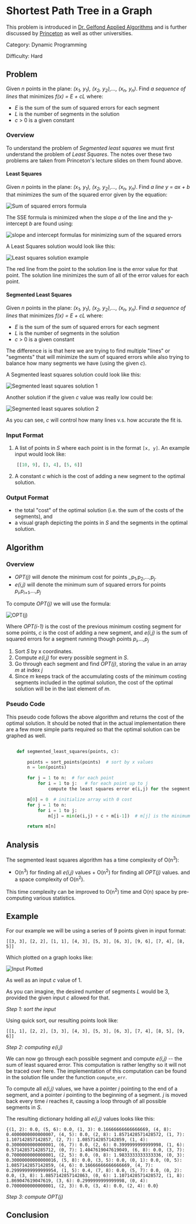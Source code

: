 # Shortest Path Tree in a Graph

This problem is introduced in [Dr. Gelfond Applied Algorithms](http://redwood.cs.ttu.edu/~mgelfond/FALL-2012/slides.pdf) and is further discussed by [Princeton](https://www.cs.princeton.edu/~wayne/kleinberg-tardos/pdf/06DynamicProgrammingI.pdf) as well as other universities.

Category: Dynamic Programming

Difficulty: Hard

## Problem

Given _n_ points in the plane: _(x<sub>1</sub>, y<sub>1</sub>),  (x<sub>2</sub>, y<sub>2</sub>),..., (x<sub>n</sub>, y<sub>n</sub>)_.
Find *a sequence of lines* that minimizes _f(x) = E + cL_ where:
- _E_ is the sum of the sum of squared errors for each segment
- _L_ is the number of segments in the solution
- _c_ > 0 is a given constant


### Overview

To understand the problem of _Segmented least squares_ we must first understand the problem of _Least Squares_.
The notes over these two problems are taken from Princeton's lecture slides on them found above.

#### Least Squares

Given _n_ points in the plane: _(x<sub>1</sub>, y<sub>1</sub>),  (x<sub>2</sub>, y<sub>2</sub>),..., (x<sub>n</sub>, y<sub>n</sub>)_.
Find *a line* _y = ax + b_ that minimizes the sum of the squared error given by the equation:

![Sum of squared errors formula](./assets/sse.png)

The SSE formula is minimized when the slope _a_ of the line and the y-intercept _b_ are found using:

![slope and intercept formulas for minimizing sum of the squared errors](./assets/a_and_b.png)

A Least Squares solution would look like this:

![Least squares solution example](./assets/least_squares/sol.png)

The red line from the point to the solution line is the error value for that point. The solution line minimizes the sum of all
of the error values for each point.

#### Segmented Least Squares

Given _n_ points in the plane: _(x<sub>1</sub>, y<sub>1</sub>),  (x<sub>2</sub>, y<sub>2</sub>),..., (x<sub>n</sub>, y<sub>n</sub>)_.
Find *a sequence of lines* that minimizes _f(x) = E + cL_ where:
- _E_ is the sum of the sum of squared errors for each segment
- _L_ is the number of segments in the solution
- _c_ > 0 is a given constant

The difference is is that here we are trying to find multiple "lines" or "segments" that
will minimize the sum of squared errors while also trying to balance how many segments we have (using the given _c_).

A Segmented least squares solution could look like this:

![Segmented least squares solution 1](./assets/seg_least_squares_sol1.png)

Another solution if the given _c_ value was really low could be:

![Segmented least squares solution 2](./assets/seg_least_squares_sol2.png)

As you can see, _c_ will control how many lines v.s. how accurate the fit is.

### Input Format

1. A list of points in _S_ where each point is in the format `[x, y]`. An example input would look like:

```Python
    [[10, 9], [3, 4], [5, 6]]
```
2. A constant _c_ which is the cost of adding a new segment to the optimal solution.

### Output Format

- the total "cost" of the optimal solution (i.e. the sum of the costs of the segments), and
- a visual graph depicting the points in _S_ and the segments in the optimal solution.


## Algorithm
### Overview

- _OPT(j)_ will denote the minimum cost for points _p<sub>1</sub>,p<sub>2</sub>,...,p<sub>j</sub>.
- _e(i,j)_ will denote the minimum sum of squared errors for points _p<sub>i</sub>,p<sub>i+1</sub>,...,p<sub>j</sub>_

To compute _OPT(j)_ we will use the formula:

![OPT(j)](./assets/opt_j.png)

Where _OPT(i-1)_ is the cost of the previous minimum costing segment for some points, _c_ is the cost of adding a new segment,
and _e(i,j)_ is the sum of squared errors for a segment running though points  _p<sub>i</sub>,...,p<sub>j</sub>_

1. Sort _S_ by x coordinates.
2. Compute _e(i,j)_ for every possible segment in _S_.
3. Go through each segment and find _OPT(j)_, storing the value in an array _m_ at index _j_
4. Since _m_ keeps track of the accumulating costs of the minimum costing segments included in the optimal solution, the cost of the optimal solution will be in the last element of _m_.


### Pseudo Code

This pseudo code follows the above algorithm and returns the cost of the optimal solution. It should be noted that in the
actual implementation there are a few more simple parts required so that the optimal solution can be graphed as well.

````Python

    def segmented_least_squares(points, c):

        points = sort_points(points)  # sort by x values
        n = len(points)

        for j = 1 to n:  # for each point
            for i = 1 to j:   # for each point up to j
                compute the least squares error e(i,j) for the segment pi, pi+1,...,pj

        m[0] = 0  # initialize array with 0 cost
        for j = 1 to n:
            for i = 1 to j:
                m[j] = min(e(i,j) + c + m[i-1])  # m[j] is the minimum costing segment for the points pi to pj

        return m[n]
````

## Analysis

The segmented least squares algorithm has a time complexity of O(n<sup>3</sup>):
- O(n<sup>3</sup>) for finding all _e(i,j)_ values + O(n<sup>2</sup>) for finding all _OPT(j)_ values.
and a space complexity of O(n<sup>2</sup>).

This time complexity can be improved to O(n<sup>2</sup>) time and O(n) space by pre-computing
various statistics.

## Example

For our example we will be using a series of 9 points given in input format:

`[[3, 3], [2, 2], [1, 1], [4, 3], [5, 3], [6, 3], [9, 6], [7, 4], [8, 5]]`

Which plotted on a graph looks like:

![Input Plotted](./assets/initial_plot.png)

As well as an input _c_ value of 1.

As you can imagine, the desired number of segments _L_ would be 3, provided the given input _c_ allowed for that.

*Step 1: sort the input*

Using quick sort, our resulting points look like:

`[[1, 1], [2, 2], [3, 3], [4, 3], [5, 3], [6, 3], [7, 4], [8, 5], [9, 6]]`

*Step 2: computing _e(i,j)_*

We can now go through each possible segment and compute _e(i,j)_ -- the sum of least squared error.
This computation is rather lengthy so it will not be traced over here. The implementation of this computation can be found in
the solution file under the function `compute_err`.

To compute all _e(i,j)_ values, we have a pointer _j_ pointing to the end of a segment, and a pointer _i_ pointing to the beginning of a segment.
_j_ is moved back every time _i_ reaches it, causing a loop through of all possible segments in _S_.

The resulting dictionary holding all _e(i,j)_ values looks like this:
```
{(1, 2): 0.0, (5, 6): 0.0, (1, 3): 0.16666666666666669, (4, 8): 0.4000000000000007, (4, 5): 0.0, (2, 8): 1.8571428571428572, (1, 7): 1.107142857142857, (2, 7): 1.0857142857142859, (1, 4): 0.3000000000000001, (6, 7): 0.0, (2, 6): 0.3999999999999998, (1, 6): 0.5714285714285712, (0, 7): 1.4047619047619049, (6, 8): 0.0, (3, 7): 0.7000000000000001, (2, 5): 0.0, (0, 8): 1.9833333333333336, (0, 3): 0.30000000000000016, (5, 8): 0.0, (3, 5): 0.0, (0, 1): 0.0, (0, 5): 1.0857142857142859, (4, 6): 0.16666666666666669, (4, 7): 0.29999999999999954, (1, 5): 0.4, (7, 8): 0.0, (5, 7): 0.0, (0, 2): 0.0, (3, 8): 1.0857142857142863, (0, 6): 1.1071428571428572, (1, 8): 1.869047619047619, (3, 6): 0.2999999999999998, (0, 4): 0.7000000000000001, (2, 3): 0.0, (3, 4): 0.0, (2, 4): 0.0}

```

*Step 3: compute _OPT(j)_*


## Conclusion


